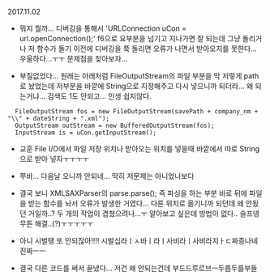 2017.11.02
 - 뭐지 뭘까... 디버깅을 통해서 'URLConnection uCon = url.openConnection();' f6으로 요부분을 넘기고 지나가면 잘 되는데 그냥 돌리거나 저 함수가 돌기 이전에 디버깅을 쭉 돌리면 오류가 나면서 받아오지를 못한다... 우울하다...ㅜㅜ 문제점을 찾아보자...

  - 부질없었다... 원래는 아래처럼 FileOutputStream의 파일 부분을 막 저렇게 path로 놨었는데 저부분을 바깥에 String으로 지정해주고 다시 넣으니까 되더라... 왜 되는거냐... 검색도 1도 안되고... 인생 쉽지않다.
  ```
  	FileOutputStream fos = new FileOutputStream(savePath + company_nm + "\\" + dateString + ".xml");
	OutputStream outStream = new BufferedOutputStream(fos);
	InputStream is = uCon.getInputStream();
  ```

 - 교훈 File I/O에서 파일 저장 위치나 받아오는 위치를 넣을때 바깥에서 따로 String으로 받아 넣자ㅜㅜㅜㅜ

 - 쭈바... 다음날 오니까 안되네... 딱히 저문제는 아니었나보다
 - 결국 보니 XMLSAXParser의 parse.parse(); 즉 파싱을 하는 부분 바로 뒤에 파일을 받는 함수를 놔서 오류가 발생한 거였다... 다른 위치로 옮기니까 되던데 왜 안됬던 거일까..? 두 개의 작업이 겹쳤으려나...ㅜ 알아보고 싶은데 방법이 없다.. 슬프넹 무튼 해결..(?)ㅜㅜㅜㅜㅜ

 - 아니 시벌탱 또 안되잖아!!!! 시발십라ㅣㅅ바ㅣ라ㅣ사비라ㅣ사비라지ㅏㄷ짜증나네 진짜ㅡㅡ

 - 결국 다른 코드를 써서 끝냈다... 저건 왜 안되는건데 부드드루르브ㅡ두릅두를부들
